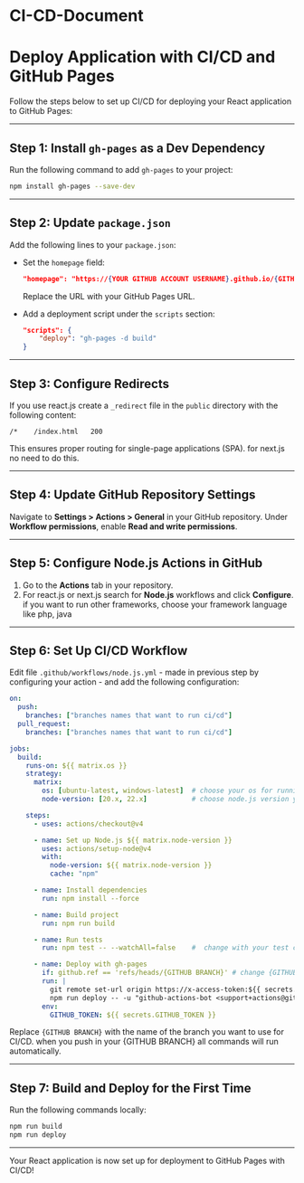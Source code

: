 # CI-CD-Document

# Deploy Application with CI/CD and GitHub Pages

Follow the steps below to set up CI/CD for deploying your React application to GitHub Pages:

---

## Step 1: Install `gh-pages` as a Dev Dependency
Run the following command to add `gh-pages` to your project:
```bash
npm install gh-pages --save-dev
```

---

## Step 2: Update `package.json`
Add the following lines to your `package.json`:

- Set the `homepage` field:
  ```json
  "homepage": "https://{YOUR GITHUB ACCOUNT USERNAME}.github.io/{GITHUB REPOSITORY}/"
  ```
  Replace the URL with your GitHub Pages URL.

- Add a deployment script under the `scripts` section:
  ```json
  "scripts": {
      "deploy": "gh-pages -d build"
  }
  ```

---


## Step 3: Configure Redirects
If you use react.js create a `_redirect` file in the `public` directory with the following content:
```
/*    /index.html   200
```

This ensures proper routing for single-page applications (SPA). for next.js no need to do this.

---

## Step 4: Update GitHub Repository Settings
Navigate to **Settings > Actions > General** in your GitHub repository. Under **Workflow permissions**, enable **Read and write permissions**.

---

## Step 5: Configure Node.js Actions in GitHub
1. Go to the **Actions** tab in your repository.
2. For react.js or next.js search for **Node.js** workflows and click **Configure**.  if you want to run other frameworks, choose your framework language like php, java

---

## Step 6: Set Up CI/CD Workflow
Edit file `.github/workflows/node.js.yml` - made in previous step by configuring your action - and add the following configuration:

```yaml
on:
  push:
    branches: ["branches names that want to run ci/cd"]
  pull_request:
    branches: ["branches names that want to run ci/cd"]

jobs:
  build:
    runs-on: ${{ matrix.os }}
    strategy:
      matrix:
        os: [ubuntu-latest, windows-latest]  # choose your os for running ci/cd
        node-version: [20.x, 22.x]           # choose node.js version you want to run ci/cd

    steps:
      - uses: actions/checkout@v4

      - name: Set up Node.js ${{ matrix.node-version }}
        uses: actions/setup-node@v4
        with:
          node-version: ${{ matrix.node-version }}
          cache: "npm"

      - name: Install dependencies
        run: npm install --force

      - name: Build project
        run: npm run build

      - name: Run tests
        run: npm test -- --watchAll=false    #  change with your test command

      - name: Deploy with gh-pages
        if: github.ref == 'refs/heads/{GITHUB BRANCH}' # change {GITHUB BRANCH}  with your branch name
        run: |
          git remote set-url origin https://x-access-token:${{ secrets.GITHUB_TOKEN }}@github.com/${{ github.repository }}.git
          npm run deploy -- -u "github-actions-bot <support+actions@github.com>"
        env:
          GITHUB_TOKEN: ${{ secrets.GITHUB_TOKEN }}
```

Replace `{GITHUB BRANCH}` with the name of the branch you want to use for CI/CD.
when you push in your {GITHUB BRANCH} all commands will run automatically.

---

## Step 7: Build and Deploy for the First Time
Run the following commands locally:

```bash
npm run build
npm run deploy
```

---

Your React application is now set up for deployment to GitHub Pages with CI/CD!
